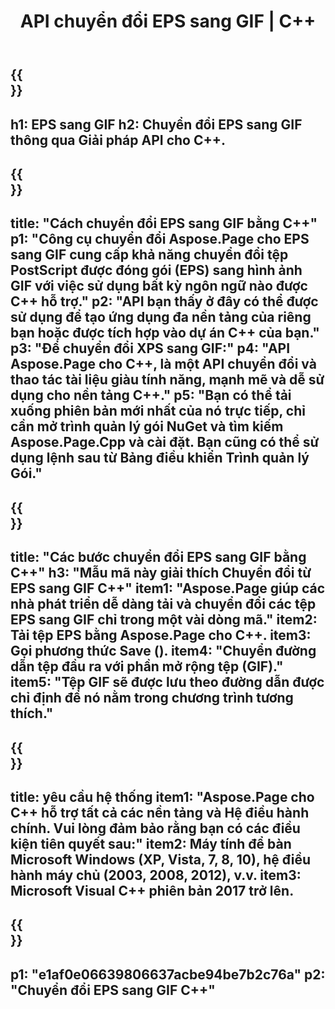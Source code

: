 ﻿---
translation: true
template: /_templates/_conversion-child-cpp.md
title: API chuyển đổi EPS sang GIF | C++
url: /cpp/conversion/eps-to-gif/
description: Chuyển đổi EPS sang GIF do Aspose.Page cung cấp cho giải pháp API C++. Hoạt động trong Môi trường thời gian chạy C++ cho Windows 32 bit, Windows 64 bit và Linux 64 bit.
informat: EPS
outformat: GIF
otherformats: XPS PS
---

{{<section banner>}}
---
h1: EPS sang GIF
h2: Chuyển đổi EPS sang GIF thông qua Giải pháp API cho C++.
---

{{<section overview>}}
---
title: "Cách chuyển đổi EPS sang GIF bằng C++"
p1: "Công cụ chuyển đổi Aspose.Page cho EPS sang GIF cung cấp khả năng chuyển đổi tệp PostScript được đóng gói (EPS) sang hình ảnh GIF với việc sử dụng bất kỳ ngôn ngữ nào được C++ hỗ trợ."
p2: "API bạn thấy ở đây có thể được sử dụng để tạo ứng dụng đa nền tảng của riêng bạn hoặc được tích hợp vào dự án C++ của bạn."
p3: "Để chuyển đổi XPS sang GIF:"
p4: "API Aspose.Page cho C++, là một API chuyển đổi và thao tác tài liệu giàu tính năng, mạnh mẽ và dễ sử dụng cho nền tảng C++."
p5: "Bạn có thể tải xuống phiên bản mới nhất của nó trực tiếp, chỉ cần mở trình quản lý gói NuGet và tìm kiếm Aspose.Page.Cpp và cài đặt. Bạn cũng có thể sử dụng lệnh sau từ Bảng điều khiển Trình quản lý Gói."
---

{{<section feature1>}}
---
title: "Các bước chuyển đổi EPS sang GIF bằng C++"
h3: "Mẫu mã này giải thích Chuyển đổi từ EPS sang GIF C++"
item1: "Aspose.Page giúp các nhà phát triển dễ dàng tải và chuyển đổi các tệp EPS sang GIF chỉ trong một vài dòng mã."
item2: Tải tệp EPS bằng Aspose.Page cho C++.
item3: Gọi phương thức Save ().
item4: "Chuyển đường dẫn tệp đầu ra với phần mở rộng tệp (GIF)."
item5: "Tệp GIF sẽ được lưu theo đường dẫn được chỉ định để nó nằm trong chương trình tương thích."
---

{{<section feature2>}}
---
title: yêu cầu hệ thống
item1: "Aspose.Page cho C++ hỗ trợ tất cả các nền tảng và Hệ điều hành chính. Vui lòng đảm bảo rằng bạn có các điều kiện tiên quyết sau:"
item2: Máy tính để bàn Microsoft Windows (XP, Vista, 7, 8, 10), hệ điều hành máy chủ (2003, 2008, 2012), v.v.
item3: Microsoft Visual C++ phiên bản 2017 trở lên.
---

{{<section gist>}}
---
p1: "e1af0e06639806637acbe94be7b2c76a"
p2: "Chuyển đổi EPS sang GIF C++"
---
